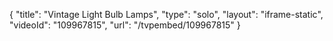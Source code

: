 {
    "title": "Vintage Light Bulb Lamps",
    "type": "solo",
    "layout": "iframe-static",
    "videoId": "109967815",
    "url": "\/tvpembed\/109967815"
}